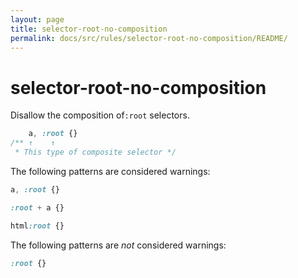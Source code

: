 ```yaml
---
layout: page
title: selector-root-no-composition
permalink: docs/src/rules/selector-root-no-composition/README/
---
```


# selector-root-no-composition

Disallow the composition of`:root` selectors.

```css
    a, :root {}
/** ↑    ↑
 * This type of composite selector */
```

The following patterns are considered warnings:

```css
a, :root {}
```

```css
:root + a {}
```

```css
html:root {}
```

The following patterns are *not* considered warnings:

```css
:root {}
```
